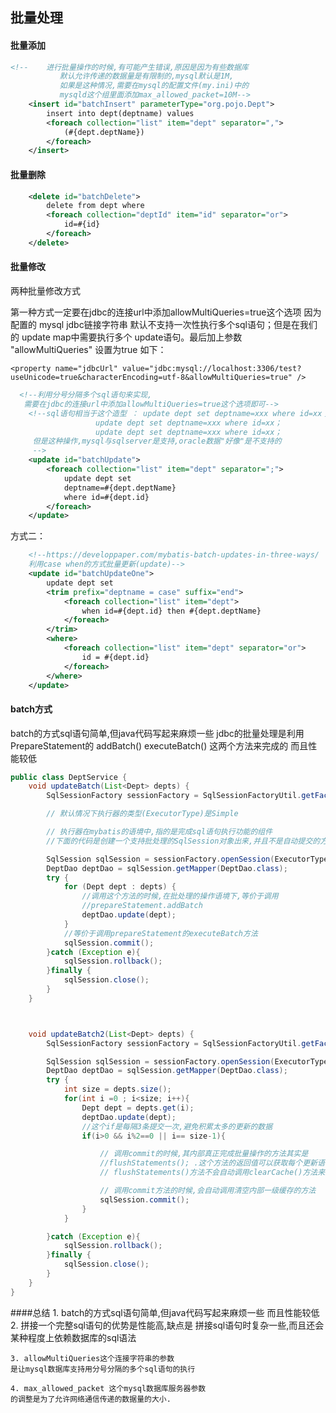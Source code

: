 ## 批量处理
#### 批量添加
```xml
<!--    进行批量操作的时候,有可能产生错误,原因是因为有些数据库
           默认允许传递的数据量是有限制的,mysql默认是1M,
           如果是这种情况,需要在mysql的配置文件(my.ini)中的
           mysqld这个组里面添加max_allowed_packet=10M-->
    <insert id="batchInsert" parameterType="org.pojo.Dept">
        insert into dept(deptname) values
        <foreach collection="list" item="dept" separator=",">
            (#{dept.deptName})
        </foreach>
    </insert>
```
#### 批量删除
```xml
    <delete id="batchDelete">
        delete from dept where
        <foreach collection="deptId" item="id" separator="or">
            id=#{id}
        </foreach>
    </delete>
```
#### 批量修改
两种批量修改方式

第一种方式一定要在jdbc的连接url中添加allowMultiQueries=true这个选项
因为配置的 mysql jdbc链接字符串 默认不支持一次性执行多个sql语句；但是在我们的 update map中需要执行多个 update语句。最后加上参数 "allowMultiQueries" 设置为true 如下：
```properties
<property name="jdbcUrl" value="jdbc:mysql://localhost:3306/test?useUnicode=true&characterEncoding=utf-8&allowMultiQueries=true" />
```

```xml
  <!--利用分号分隔多个sql语句来实现,
   需要在jdbc的连接url中添加allowMultiQueries=true这个选项即可-->
    <!--sql语句相当于这个造型 ： update dept set deptname=xxx where id=xx；
                   update dept set deptname=xxx where id=xx；
                   update dept set deptname=xxx where id=xx；
     但是这种操作,mysql与sqlserver是支持,oracle数据"好像"是不支持的
     -->
    <update id="batchUpdate">
        <foreach collection="list" item="dept" separator=";">
            update dept set
            deptname=#{dept.deptName}
            where id=#{dept.id}
        </foreach>
    </update>
```
方式二：
```xml
    <!--https://developpaper.com/mybatis-batch-updates-in-three-ways/
    利用case when的方式批量更新(update)-->
    <update id="batchUpdateOne">
        update dept set
        <trim prefix="deptname = case" suffix="end">
            <foreach collection="list" item="dept">
                when id=#{dept.id} then #{dept.deptName}
            </foreach>
        </trim>
        <where>
            <foreach collection="list" item="dept" separator="or">
                id = #{dept.id}
            </foreach>
        </where>
    </update>
```
#### batch方式
batch的方式sql语句简单,但java代码写起来麻烦一些
    jdbc的批量处理是利用PrepareStatement的
    addBatch()
    executeBatch()
    这两个方法来完成的
   而且性能较低
```java
public class DeptService {
    void updateBatch(List<Dept> depts) {
        SqlSessionFactory sessionFactory = SqlSessionFactoryUtil.getFactory();

        // 默认情况下执行器的类型(ExecutorType)是Simple

        // 执行器在mybatis的语境中,指的是完成sql语句执行功能的组件
        //下面的代码是创建一个支持批处理的SqlSession对象出来,并且不是自动提交的方式

        SqlSession sqlSession = sessionFactory.openSession(ExecutorType.BATCH);
        DeptDao deptDao = sqlSession.getMapper(DeptDao.class);
        try {
            for (Dept dept : depts) {
                //调用这个方法的时候,在批处理的操作语境下,等价于调用
                //prepareStatement.addBatch
                deptDao.update(dept);
            }
            //等价于调用prepareStatement的executeBatch方法
            sqlSession.commit();
        }catch (Exception e){
            sqlSession.rollback();
        }finally {
            sqlSession.close();
        }
    }



    void updateBatch2(List<Dept> depts) {
        SqlSessionFactory sessionFactory = SqlSessionFactoryUtil.getFactory();

        SqlSession sqlSession = sessionFactory.openSession(ExecutorType.BATCH);
        DeptDao deptDao = sqlSession.getMapper(DeptDao.class);
        try {
            int size = depts.size();
            for(int i =0 ; i<size; i++){
                Dept dept = depts.get(i);
                deptDao.update(dept);
                //这个if是每隔3条提交一次,避免积累太多的更新的数据
                if(i>0 && i%2==0 || i== size-1){

                    // 调用commit的时候,其内部真正完成批量操作的方法其实是
                    //flushStatements(); .这个方法的返回值可以获取每个更新语句影响的行数这个数据
                    // flushStatements()方法不会自动调用clearCache()方法来清理一级缓存.

                    // 调用commit方法的时候,会自动调用清空内部一级缓存的方法
                    sqlSession.commit();
                }
            }

        }catch (Exception e){
            sqlSession.rollback();
        }finally {
            sqlSession.close();
        }
    }
}
```

####总结
    1. batch的方式sql语句简单,但java代码写起来麻烦一些
    而且性能较低
    2. 拼接一个完整sql语句的优势是性能高,缺点是
    拼接sql语句时复杂一些,而且还会某种程度上依赖数据库的sql语法

    3. allowMultiQueries这个连接字符串的参数
    是让mysql数据库支持用分号分隔的多个sql语句的执行

    4. max_allowed_packet 这个mysql数据库服务器参数
    的调整是为了允许网络通信传递的数据量的大小.
